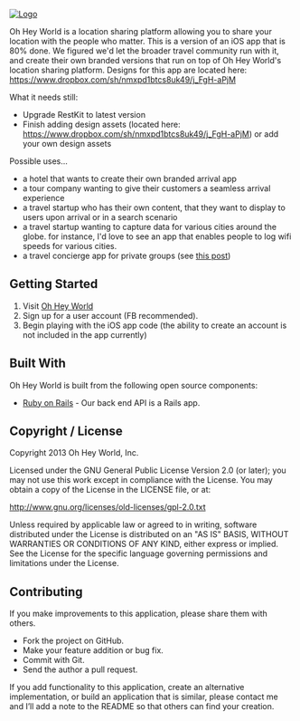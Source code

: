 <a href="http://www.ohheyworld.com/">![Logo](http://blog.ohheyworld.com/wp-content/uploads/2013/04/logo_transparent_no_shad.png)</a>

Oh Hey World is a location sharing platform allowing you to share your location with the people who matter. This is a version of an iOS app that is 80% done. We figured we'd let the broader travel community run with it, and create their own branded versions that run on top of Oh Hey World's location sharing platform.
Designs for this app are located here: https://www.dropbox.com/sh/nmxpd1btcs8uk49/j_FgH-aPjM

What it needs still:
- Upgrade RestKit to latest version
- Finish adding design assets (located here: https://www.dropbox.com/sh/nmxpd1btcs8uk49/j_FgH-aPjM) or add your own design assets

Possible uses...
- a hotel that wants to create their own branded arrival app
- a tour company wanting to give their customers a seamless arrival experience
- a travel startup who has their own content, that they want to display to users upon arrival or in a search scenario
- a travel startup wanting to capture data for various cities around the globe. for instance, I'd love to see an app that enables people to log wifi speeds for various cities.
- a travel concierge app for private groups (see <a href="http://geekestateblog.com/absurd-idea-real-estate-franchises/">this post</a>)

## Getting Started

1. Visit <a href="http://www.ohheyworld.com">Oh Hey World</a>
2. Sign up for a user account (FB recommended).
3. Begin playing with the iOS app code (the ability to create an account is not included in the app currently)

## Built With

Oh Hey World is built from the following open source components:

- [Ruby on Rails](https://github.com/rails/rails) - Our back end API is a Rails app.

## Copyright / License

Copyright 2013 Oh Hey World, Inc.

Licensed under the GNU General Public License Version 2.0 (or later);
you may not use this work except in compliance with the License.
You may obtain a copy of the License in the LICENSE file, or at:

   http://www.gnu.org/licenses/old-licenses/gpl-2.0.txt

Unless required by applicable law or agreed to in writing, software
distributed under the License is distributed on an "AS IS" BASIS,
WITHOUT WARRANTIES OR CONDITIONS OF ANY KIND, either express or implied.
See the License for the specific language governing permissions and
limitations under the License.

## Contributing

If you make improvements to this application, please share them with others.

- Fork the project on GitHub.
- Make your feature addition or bug fix.
- Commit with Git.
- Send the author a pull request.

If you add functionality to this application, create an alternative implementation, or build an application that is similar, please contact me and I’ll add a note to the README so that others can find your creation.


